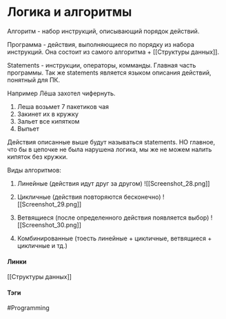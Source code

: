 # Логика и алгоритмы

Алгоритм - набор инструкций, описывающий порядок действий.

Программа - действия, выполняющиеся по порядку из набора инструкций. Она состоит из самого алгоритма + [[Структуры данных]].

Statements - инструкции, операторы, комманды. Главная часть программы.
Так же statements является языком описания действий, понятный для ПК.

Например Лёша захотел чифернуть.
1. Леша возьмет 7 пакетиков чая
2. Закинет их в кружку
3. Зальет все кипятком
4. Выпьет

Действия описанные выше будут называться statements.
НО главное, что бы в цепочке не была нарушена логика, мы же не можем налить кипяток без кружки.

Виды алгоритмов:

1. Линейные (действия идут друг за другом)
![[Screenshot_28.png]]

2. Цикличные (действия повторяются бесконечно)
![[Screenshot_29.png]]

3. Ветвящиеся (после определенного действия появляется выбор)
![[Screenshot_30.png]]

4. Комбинированные (тоесть линейные + цикличные, ветвящиеся + цикличные и тд.)
#### Линки
[[Структуры данных]]
#### Тэги
 #Programming 
